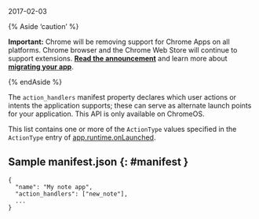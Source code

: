 2017-02-03

{% Aside ‘caution’ %}

**Important:** Chrome will be removing support for Chrome Apps on all platforms. Chrome browser and the Chrome Web Store will continue to support extensions. [**Read the announcement**](https://blog.chromium.org/2020/08/changes-to-chrome-app-support-timeline.html) and learn more about [**migrating your app**](/apps/migration).

{% endAside %}

The `action_handlers` manifest property declares which user actions or intents the application supports; these can serve as alternate launch points for your application. This API is only available on ChromeOS.

This list contains one or more of the `ActionType` values specified in the `ActionType` entry of [app.runtime.onLaunched](../app_runtime#event-onLaunched).

Sample manifest.json {: \#manifest }
------------------------------------

    {
      "name": "My note app",
      "action_handlers": ["new_note"],
      ...
    }

